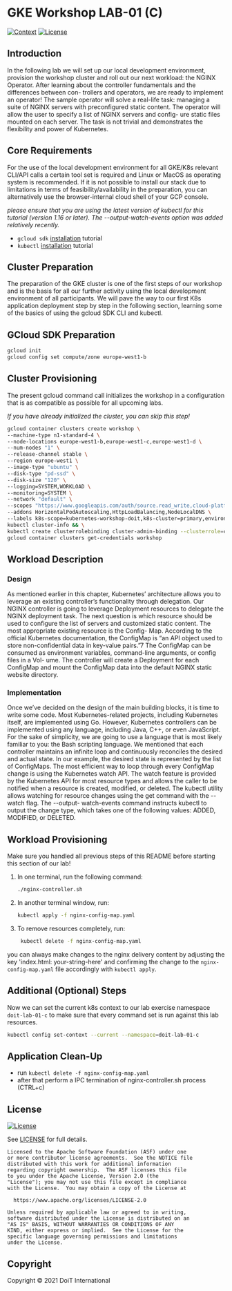 # GKE Workshop LAB-01 (C)

[![Context](https://img.shields.io/badge/GKE%20Fundamentals-1-blue.svg)](#)
[![License](https://img.shields.io/badge/License-Apache%202.0-blue.svg)](https://opensource.org/licenses/Apache-2.0)

## Introduction

In the following lab we will set up our local development environment, provision the workshop cluster and roll out our next workload: the NGINX Operator. After learning about the controller fundamentals and the differences between con- trollers and operators, we are ready to implement an operator! The sample operator will solve a real-life task: managing a suite of NGINX servers with preconfigured static content. The operator will allow the user to specify a list of NGINX servers and config- ure static files mounted on each server. The task is not trivial and demonstrates the flexibility and power of Kubernetes.

## Core Requirements

For the use of the local development environment for all GKE/K8s relevant CLI/API calls a certain tool set is required and Linux or MacOS as operating system is recommended. If it is not possible to install our stack due to limitations in terms of feasibility/availability in the preparation, you can alternatively use the browser-internal cloud shell of your GCP console.

_please ensure that you are using the latest version of kubectl for this tutorial (version 1.16 or later). The --output-watch-events option was added relatively recently._

- `gcloud sdk` [installation](https://cloud.google.com/sdk/docs/install) tutorial
- `kubectl` [installation](https://kubernetes.io/docs/tasks/tools/) tutorial

## Cluster Preparation

The preparation of the GKE cluster is one of the first steps of our workshop and is the basis for all our further activity using the local development environment of all participants. We will pave the way to our first K8s application deployment step by step in the following section, learning some of the basics of using the gcloud SDK CLI and kubectl.

## GCloud SDK Preparation

```bash
gcloud init
gcloud config set compute/zone europe-west1-b
```

## Cluster Provisioning

The present gcloud command call initializes the workshop in a configuration that is as compatible as possible for all upcoming labs.

_If you have already initialized the cluster, you can skip this step!_

```bash
gcloud container clusters create workshop \
--machine-type n1-standard-4 \
--node-locations europe-west1-b,europe-west1-c,europe-west1-d \
--num-nodes "1" \
--release-channel stable \
--region europe-west1 \
--image-type "ubuntu" \
--disk-type "pd-ssd" \
--disk-size "120" \
--logging=SYSTEM,WORKLOAD \
--monitoring=SYSTEM \
--network "default" \
--scopes "https://www.googleapis.com/auth/source.read_write,cloud-platform" \
--addons HorizontalPodAutoscaling,HttpLoadBalancing,NodeLocalDNS \
--labels k8s-scope=kubernetes-workshop-doit,k8s-cluster=primary,environment=workshop && \
kubectl cluster-info && \
kubectl create clusterrolebinding cluster-admin-binding --clusterrole=cluster-admin --user=$(gcloud config get-value account) && \
gcloud container clusters get-credentials workshop
```

## Workload Description

### Design

As mentioned earlier in this chapter, Kubernetes’ architecture allows you to leverage an existing controller’s functionality through delegation. Our NGINX controller is going to leverage Deployment resources to delegate the NGINX deployment task.
The next question is which resource should be used to configure the list of servers and customized static content. The most appropriate existing resource is the Config- Map. According to the official Kubernetes documentation, the ConfigMap is “an API object used to store non-confidential data in key-value pairs.”7 The ConfigMap can be consumed as environment variables, command-line arguments, or config files in a Vol- ume. The controller will create a Deployment for each ConfigMap and mount the ConfigMap data into the default NGINX static website directory.

### Implementation

Once we’ve decided on the design of the main building blocks, it is time to write some code. Most Kubernetes-related projects, including Kubernetes itself, are implemented using Go. However, Kubernetes controllers can be implemented using any language, including Java, C++, or even JavaScript. For the sake of simplicity, we are going to use a language that is most likely familiar to you: the Bash scripting language. We mentioned that each controller maintains an infinite loop and continuously reconciles the desired and actual state. In our example, the desired state is represented by the list of ConfigMaps. The most efficient way to loop through every ConfigMap change is using the Kubernetes watch API. The watch feature is provided by the Kubernetes API for most resource types and allows the caller to be notified when a resource is created, modified, or deleted. The kubectl utility allows watching for resource changes using the get command with the --watch flag. The --output- watch-events command instructs kubectl to output the change type, which takes one of the following values: ADDED, MODIFIED, or DELETED.

## Workload Provisioning

Make sure you handled all previous steps of this README before starting this section of our lab!

1. In one terminal, run the following command:

   ```bash
   ./nginx-controller.sh
   ```

2. In another terminal window, run:

   ```bash
   kubectl apply -f nginx-config-map.yaml
   ```

3. To remove resources completely, run:
   ```bash
    kubectl delete -f nginx-config-map.yaml
   ```

you can always make changes to the nginx delivery content by adjusting the key 'index.html: your-string-here' and confirming the change to the `nginx-config-map.yaml` file accordingly with `kubectl apply`.

## Additional (Optional) Steps

Now we can set the current k8s context to our lab exercise namespace `doit-lab-01-c` to make sure that every command set is run against this lab resources.

```bash
kubectl config set-context --current --namespace=doit-lab-01-c
```

## Application Clean-Up

- run `kubectl delete -f nginx-config-map.yaml`
- after that perform a IPC termination of nginx-controller.sh process (CTRL+c)

## License

[![License](https://img.shields.io/badge/License-Apache%202.0-blue.svg)](https://opensource.org/licenses/Apache-2.0)

See [LICENSE](LICENSE) for full details.

    Licensed to the Apache Software Foundation (ASF) under one
    or more contributor license agreements.  See the NOTICE file
    distributed with this work for additional information
    regarding copyright ownership.  The ASF licenses this file
    to you under the Apache License, Version 2.0 (the
    "License"); you may not use this file except in compliance
    with the License.  You may obtain a copy of the License at

      https://www.apache.org/licenses/LICENSE-2.0

    Unless required by applicable law or agreed to in writing,
    software distributed under the License is distributed on an
    "AS IS" BASIS, WITHOUT WARRANTIES OR CONDITIONS OF ANY
    KIND, either express or implied.  See the License for the
    specific language governing permissions and limitations
    under the License.

## Copyright

Copyright © 2021 DoiT International
